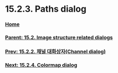 # 15.2.3. Paths dialog

### [Home](./00-home.md)
### [Parent: 15.2. Image structure related dialogs](./15-02-00-image-structure-related-dialogs.md)
### [Prev: 15.2.2. 채널 대화상자(Channel dialog)](./15-02-02-00-channel-dialog.md)
### [Next: 15.2.4. Colormap dialog](./15-02-04-colormap-dialog.md)
